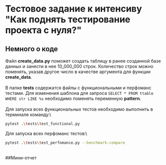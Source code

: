 # Тестовое задание к интенсиву "Как поднять тестирование проекта с нуля?"
## Немного о коде
Файл **create_data.py** поможет создать таблицу в ранее созданной базе данных и занести в нее 10_000_000 строк. Количество строк можно поменять, указав другое число в качестве аргумента для функции **create_data**. \
\
В папке **tests** содержатся файлы с функциональными и перфоманс тестами. Для изменения шаблона для запроса `SELECT * FROM ttable WHERE str LIKE %s` необходимо поменять переменную **pattern**.\
\
Для запуска всех функциональных тестов необходимо выполнить в терминале команду:\
```bash
pytest .\tests\test_functional.py
```
Для запуска всех перфоманс тестов:\
```bash
pytest .\tests\test_perfomance.py --benchmark-compare
```
\
##Мини-отчет
